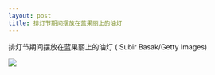 ```yaml
---
layout: post
title: 排灯节期间摆放在蓝果丽上的油灯
---
```

排灯节期间摆放在蓝果丽上的油灯 ( Subir Basak/Getty Images)

![](https://pic.downk.cc/item/5fb108b713b6a3f6d12101b1.jpg)
